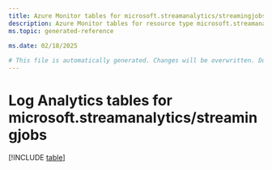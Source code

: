 ```yaml
---
title: Azure Monitor tables for microsoft.streamanalytics/streamingjobs
description: Azure Monitor tables for resource type microsoft.streamanalytics/streamingjobs
ms.topic: generated-reference
   
ms.date: 02/18/2025

# This file is automatically generated. Changes will be overwritten. Do not change this file directly.
---
```


# Log Analytics tables for microsoft.streamanalytics/streamingjobs  

[!INCLUDE [table](~/reusable-content/ce-skilling/azure/includes/azure-monitor/reference/tables/microsoft-streamanalytics_streamingjobs-include.md)]

